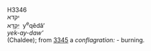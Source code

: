 <body>
  <p>H3346<br>  יקדא  <br> יְקֵדָא  ‎  y<sup>e</sup>qêdâ‘  <br><i>yek-ay-daw‘ </i><br>(Chaldee); from <a href="h3345.htm">3345</a>  a <i>conflagration: - </i>burning.<br></p>
 </body>